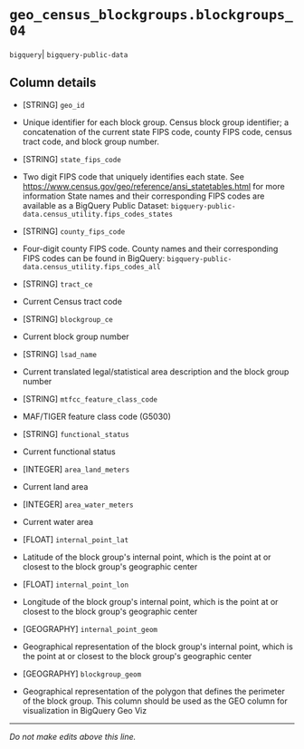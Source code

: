 # `geo_census_blockgroups.blockgroups_04`
`bigquery`| `bigquery-public-data`

## Column details
* [STRING]    `geo_id`
 - Unique identifier for each block group. Census block group identifier; a concatenation of the current state FIPS code, county FIPS code, census tract code, and block group number.
* [STRING]    `state_fips_code`
 - Two digit FIPS code that uniquely identifies each state. See https://www.census.gov/geo/reference/ansi_statetables.html for more information State names and their corresponding FIPS codes are available as a BigQuery Public Dataset: `bigquery-public-data.census_utility.fips_codes_states`
* [STRING]    `county_fips_code`
 - Four-digit county FIPS code. County names and their corresponding FIPS codes can be found in BigQuery: `bigquery-public-data.census_utility.fips_codes_all`
* [STRING]    `tract_ce`
 - Current Census tract code
* [STRING]    `blockgroup_ce`
 - Current block group number
* [STRING]    `lsad_name`
 - Current translated legal/statistical area description and the block group number
* [STRING]    `mtfcc_feature_class_code`
 - MAF/TIGER feature class code (G5030)
* [STRING]    `functional_status`
 - Current functional status
* [INTEGER]   `area_land_meters`
 - Current land area
* [INTEGER]   `area_water_meters`
 - Current water area
* [FLOAT]     `internal_point_lat`
 - Latitude of the block group's internal point, which is the point at or closest to the block group's geographic center
* [FLOAT]     `internal_point_lon`
 - Longitude of the block group's internal point, which is the point at or closest to the block group's geographic center
* [GEOGRAPHY] `internal_point_geom`
 - Geographical representation of the block group's internal point, which is the point at or closest to the block group's geographic center
* [GEOGRAPHY] `blockgroup_geom`
 - Geographical representation of the polygon that defines the perimeter of the block group. This column should be used as the GEO column for visualization in BigQuery Geo Viz

-------------------------------------------------------------------------------
*Do not make edits above this line.*
